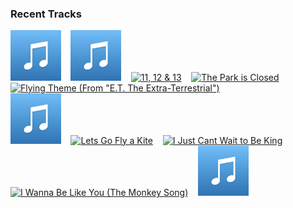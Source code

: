 ### Recent Tracks
[<img src='https://github.com/atfinke/atfinke/blob/master/placeholder.jpeg?raw=true' width='16%' height='16%' alt='Married Life (From "Up")'>](https://www.last.fm/music/mark%2bnortham/_/married%2blife%2b%2528from%2b%2522up%2522%2529)&nbsp;&nbsp;&nbsp;&nbsp;[<img src='https://github.com/atfinke/atfinke/blob/master/placeholder.jpeg?raw=true' width='16%' height='16%' alt='Light of the Seven'>](https://www.last.fm/music/ramin%2bdjawadi/_/light%2bof%2bthe%2bseven)&nbsp;&nbsp;&nbsp;&nbsp;[<img src='https://lastfm.freetls.fastly.net/i/u/300x300/acc5bbc6c3c6375e5d45f4d2da89bc4d.png' width='16%' height='16%' alt='11, 12 & 13'>](https://www.last.fm/music/david%2bholmes/_/11%252c%2b12%2b%2526%2b13)&nbsp;&nbsp;&nbsp;&nbsp;[<img src='https://lastfm.freetls.fastly.net/i/u/300x300/81ffc0f58d8eddb9a2d57806c8f9d0bb.png' width='16%' height='16%' alt='The Park is Closed'>](https://www.last.fm/music/michael%2bgiacchino/_/the%2bpark%2bis%2bclosed)&nbsp;&nbsp;&nbsp;&nbsp;[<img src='https://lastfm.freetls.fastly.net/i/u/300x300/614f434367c243399fc05c72506472f1.png' width='16%' height='16%' alt='Flying Theme (From "E.T. The Extra-Terrestrial")'>](https://www.last.fm/music/john%2bwilliams/_/flying%2btheme%2b%2528from%2b%2522e.t.%2bthe%2bextra-terrestrial%2522%2529)&nbsp;&nbsp;&nbsp;&nbsp;<br>[<img src='https://github.com/atfinke/atfinke/blob/master/placeholder.jpeg?raw=true' width='16%' height='16%' alt='End Titles (Fantastic Beasts and Where to Find Them)'>](https://www.last.fm/music/james%2bnewton%2bhoward/_/end%2btitles%2b%2528fantastic%2bbeasts%2band%2bwhere%2bto%2bfind%2bthem%2529)&nbsp;&nbsp;&nbsp;&nbsp;[<img src='https://lastfm.freetls.fastly.net/i/u/300x300/84bb465c58839647a2013cf29ff960cb.png' width='16%' height='16%' alt='Lets Go Fly a Kite'>](https://www.last.fm/music/disney%2bpeaceful%2bpiano/_/let%2527s%2bgo%2bfly%2ba%2bkite)&nbsp;&nbsp;&nbsp;&nbsp;[<img src='https://lastfm.freetls.fastly.net/i/u/300x300/84bb465c58839647a2013cf29ff960cb.png' width='16%' height='16%' alt='I Just Cant Wait to Be King'>](https://www.last.fm/music/disney%2bpeaceful%2bpiano/_/i%2bjust%2bcan%2527t%2bwait%2bto%2bbe%2bking)&nbsp;&nbsp;&nbsp;&nbsp;[<img src='https://lastfm.freetls.fastly.net/i/u/300x300/84bb465c58839647a2013cf29ff960cb.png' width='16%' height='16%' alt='I Wanna Be Like You (The Monkey Song)'>](https://www.last.fm/music/disney%2bpeaceful%2bpiano/_/i%2bwan%2527na%2bbe%2blike%2byou%2b%2528the%2bmonkey%2bsong%2529)&nbsp;&nbsp;&nbsp;&nbsp;[<img src='https://github.com/atfinke/atfinke/blob/master/placeholder.jpeg?raw=true' width='16%' height='16%' alt='Try Everything'>](https://www.last.fm/music/disney%2bpeaceful%2bpiano/_/try%2beverything)&nbsp;&nbsp;&nbsp;&nbsp;<br>